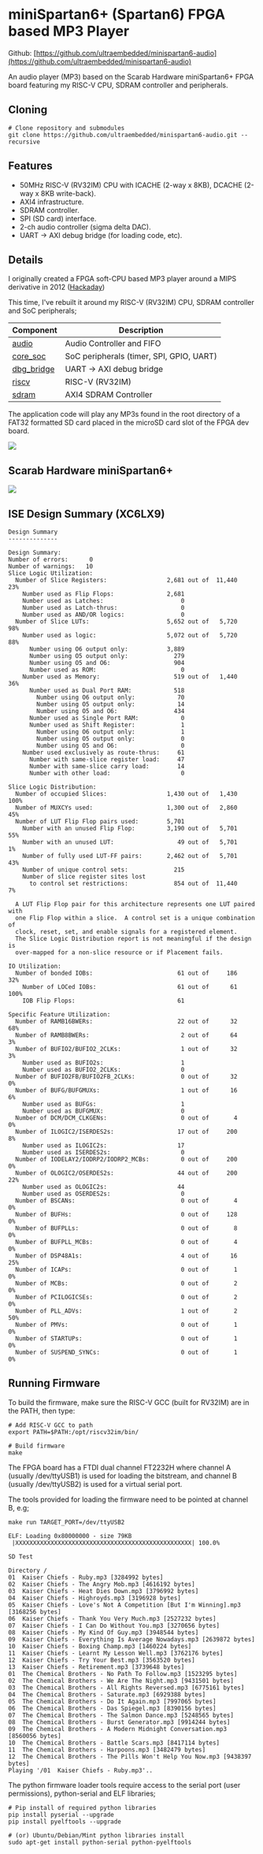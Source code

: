 # miniSpartan6+ (Spartan6) FPGA based MP3 Player

Github:   [https://github.com/ultraembedded/minispartan6-audio](https://github.com/ultraembedded/minispartan6-audio)

An audio player (MP3) based on the Scarab Hardware miniSpartan6+ FPGA board featuring my RISC-V CPU, SDRAM controller and peripherals.

## Cloning
```
# Clone repository and submodules
git clone https://github.com/ultraembedded/minispartan6-audio.git --recursive
```

## Features
* 50MHz RISC-V (RV32IM) CPU with ICACHE (2-way x 8KB), DCACHE (2-way x 8KB write-back).
* AXI4 infrastructure.
* SDRAM controller.
* SPI (SD card) interface.
* 2-ch audio controller (sigma delta DAC).
* UART -> AXI debug bridge (for loading code, etc).

## Details

I originally created a FPGA soft-CPU based MP3 player around a MIPS derivative in 2012 ([Hackaday](https://hackaday.com/2012/03/13/playing-mp3s-from-an-fpga/))

This time, I've rebuilt it around my RISC-V (RV32IM) CPU, SDRAM controller and SoC peripherals;

| Component | Description   |
| ---- | ------------- |
| [audio](https://github.com/ultraembedded/core_audio) | Audio Controller and FIFO |
| [core_soc](https://github.com/ultraembedded/core_soc) | SoC peripherals (timer, SPI, GPIO, UART) |
| [dbg_bridge](https://github.com/ultraembedded/core_dbg_bridge) | UART -> AXI debug bridge |
| [riscv](https://github.com/ultraembedded/riscv) | RISC-V (RV32IM) |
| [sdram](https://github.com/ultraembedded/core_sdram_axi4) | AXI4 SDRAM Controller |

The application code will play any MP3s found in the root directory of a FAT32 formatted SD card placed in the microSD card slot of the FPGA dev board.

![](doc/block_diagram.png)

## Scarab Hardware miniSpartan6+
![](doc/minispartan6.jpg)

## ISE Design Summary (XC6LX9)
```
Design Summary
--------------

Design Summary:
Number of errors:      0
Number of warnings:   10
Slice Logic Utilization:
  Number of Slice Registers:                 2,681 out of  11,440   23%
    Number used as Flip Flops:               2,681
    Number used as Latches:                      0
    Number used as Latch-thrus:                  0
    Number used as AND/OR logics:                0
  Number of Slice LUTs:                      5,652 out of   5,720   98%
    Number used as logic:                    5,072 out of   5,720   88%
      Number using O6 output only:           3,889
      Number using O5 output only:             279
      Number using O5 and O6:                  904
      Number used as ROM:                        0
    Number used as Memory:                     519 out of   1,440   36%
      Number used as Dual Port RAM:            518
        Number using O6 output only:            70
        Number using O5 output only:            14
        Number using O5 and O6:                434
      Number used as Single Port RAM:            0
      Number used as Shift Register:             1
        Number using O6 output only:             1
        Number using O5 output only:             0
        Number using O5 and O6:                  0
    Number used exclusively as route-thrus:     61
      Number with same-slice register load:     47
      Number with same-slice carry load:        14
      Number with other load:                    0

Slice Logic Distribution:
  Number of occupied Slices:                 1,430 out of   1,430  100%
  Number of MUXCYs used:                     1,300 out of   2,860   45%
  Number of LUT Flip Flop pairs used:        5,701
    Number with an unused Flip Flop:         3,190 out of   5,701   55%
    Number with an unused LUT:                  49 out of   5,701    1%
    Number of fully used LUT-FF pairs:       2,462 out of   5,701   43%
    Number of unique control sets:             215
    Number of slice register sites lost
      to control set restrictions:             854 out of  11,440    7%

  A LUT Flip Flop pair for this architecture represents one LUT paired with
  one Flip Flop within a slice.  A control set is a unique combination of
  clock, reset, set, and enable signals for a registered element.
  The Slice Logic Distribution report is not meaningful if the design is
  over-mapped for a non-slice resource or if Placement fails.

IO Utilization:
  Number of bonded IOBs:                        61 out of     186   32%
    Number of LOCed IOBs:                       61 out of      61  100%
    IOB Flip Flops:                             61

Specific Feature Utilization:
  Number of RAMB16BWERs:                        22 out of      32   68%
  Number of RAMB8BWERs:                          2 out of      64    3%
  Number of BUFIO2/BUFIO2_2CLKs:                 1 out of      32    3%
    Number used as BUFIO2s:                      1
    Number used as BUFIO2_2CLKs:                 0
  Number of BUFIO2FB/BUFIO2FB_2CLKs:             0 out of      32    0%
  Number of BUFG/BUFGMUXs:                       1 out of      16    6%
    Number used as BUFGs:                        1
    Number used as BUFGMUX:                      0
  Number of DCM/DCM_CLKGENs:                     0 out of       4    0%
  Number of ILOGIC2/ISERDES2s:                  17 out of     200    8%
    Number used as ILOGIC2s:                    17
    Number used as ISERDES2s:                    0
  Number of IODELAY2/IODRP2/IODRP2_MCBs:         0 out of     200    0%
  Number of OLOGIC2/OSERDES2s:                  44 out of     200   22%
    Number used as OLOGIC2s:                    44
    Number used as OSERDES2s:                    0
  Number of BSCANs:                              0 out of       4    0%
  Number of BUFHs:                               0 out of     128    0%
  Number of BUFPLLs:                             0 out of       8    0%
  Number of BUFPLL_MCBs:                         0 out of       4    0%
  Number of DSP48A1s:                            4 out of      16   25%
  Number of ICAPs:                               0 out of       1    0%
  Number of MCBs:                                0 out of       2    0%
  Number of PCILOGICSEs:                         0 out of       2    0%
  Number of PLL_ADVs:                            1 out of       2   50%
  Number of PMVs:                                0 out of       1    0%
  Number of STARTUPs:                            0 out of       1    0%
  Number of SUSPEND_SYNCs:                       0 out of       1    0%
```

## Running Firmware

To build the firmware, make sure the RISC-V GCC (built for RV32IM) are in the PATH, then type:
```
# Add RISC-V GCC to path
export PATH=$PATH:/opt/riscv32im/bin/

# Build firmware
make
```

The FPGA board has a FTDI dual channel FT2232H where channel A (usually /dev/ttyUSB1) is used for loading the bitstream, and channel B (usually /dev/ttyUSB2) is used for a virtual serial port.

The tools provided for loading the firmware need to be pointed at channel B, e.g;

```
make run TARGET_PORT=/dev/ttyUSB2

ELF: Loading 0x80000000 - size 79KB
 |XXXXXXXXXXXXXXXXXXXXXXXXXXXXXXXXXXXXXXXXXXXXXXXXXX| 100.0% 

SD Test

Directory /
01  Kaiser Chiefs - Ruby.mp3 [3284992 bytes]
02  Kaiser Chiefs - The Angry Mob.mp3 [4616192 bytes]
03  Kaiser Chiefs - Heat Dies Down.mp3 [3796992 bytes]
04  Kaiser Chiefs - Highroyds.mp3 [3196928 bytes]
05  Kaiser Chiefs - Love's Not A Competition [But I'm Winning].mp3 [3168256 bytes]
06  Kaiser Chiefs - Thank You Very Much.mp3 [2527232 bytes]
07  Kaiser Chiefs - I Can Do Without You.mp3 [3270656 bytes]
08  Kaiser Chiefs - My Kind Of Guy.mp3 [3948544 bytes]
09  Kaiser Chiefs - Everything Is Average Nowadays.mp3 [2639872 bytes]
10  Kaiser Chiefs - Boxing Champ.mp3 [1460224 bytes]
11  Kaiser Chiefs - Learnt My Lesson Well.mp3 [3762176 bytes]
12  Kaiser Chiefs - Try Your Best.mp3 [3563520 bytes]
13  Kaiser Chiefs - Retirement.mp3 [3739648 bytes]
01  The Chemical Brothers - No Path To Follow.mp3 [1523295 bytes]
02  The Chemical Brothers - We Are The Night.mp3 [9431501 bytes]
03  The Chemical Brothers - All Rights Reversed.mp3 [6775161 bytes]
04  The Chemical Brothers - Saturate.mp3 [6929388 bytes]
05  The Chemical Brothers - Do It Again.mp3 [7997065 bytes]
06  The Chemical Brothers - Das Spiegel.mp3 [8390156 bytes]
07  The Chemical Brothers - The Salmon Dance.mp3 [5248565 bytes]
08  The Chemical Brothers - Burst Generator.mp3 [9914244 bytes]
09  The Chemical Brothers - A Modern Midnight Conversation.mp3 [8560056 bytes]
10  The Chemical Brothers - Battle Scars.mp3 [8417114 bytes]
11  The Chemical Brothers - Harpoons.mp3 [3482479 bytes]
12  The Chemical Brothers - The Pills Won't Help You Now.mp3 [9438397 bytes]
Playing '/01  Kaiser Chiefs - Ruby.mp3'..
```

The python firmware loader tools require access to the serial port (user permissions), python-serial and ELF libraries;

```
# Pip install of required python libraries
pip install pyserial --upgrade
pip install pyelftools --upgrade

# (or) Ubuntu/Debian/Mint python libraries install
sudo apt-get install python-serial python-pyelftools
```
